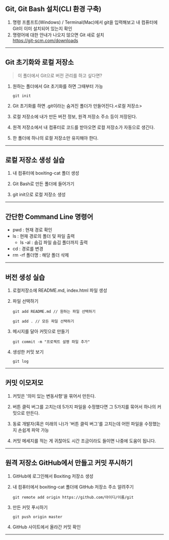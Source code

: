 <h2>Git, Git Bash 설치(CLI 환경 구축)</h2>

<ol>
	<li>명령 프롬프트(Windows) / Terminal(Mac)에서 git을 입력해보고 내 컴퓨터에 Git이 이미 설치되어 있는지 확인</li>
    <li>명령어에 대한 안내가 나오지 않으면 Git 새로 설치 <br /><a href="https://git-scm.com/downloads" target="_blank">https://git-scm.com/downloads</a></li>
</ol>



<hr />

<h2>Git 초기화와 로컬 저장소</h2>

<blockquote><p>이 폴더에서 Git으로 버전 관리를 하고 싶다면?</p></blockquote>

1. 원하는 폴더에서 Git 초기화를 하면 그때부터 가능

   ```
   git init
   ```

2. Git 초기화를 하면 .git이라는 숨겨진 폴더가 만들어진다.<로컬 저장소>

3. 로컬 저장소에 내가 만든 버전 정보, 원격 저장소 주소 등이 저장된다.

4. 원격 저장소에서 내 컴퓨터로 코드를 받아오면 로컬 저장소가 자동으로 생긴다. 

5. 한 폴더에 하나의 로컬 저장소만 유지해야 한다. 

   

<hr />

<h2>로컬 저장소 생성 실습</h2>

1. 내 컴퓨터에 boxiting-cat 폴더 생성

2. Git Bash로 만든 폴더에 들어가기

3. git init으로 로컬 저장소 생성

   

<hr />

<h2>간단한 Command Line 명령어</h2>

<ul>
    <li>pwd : 현재 경로 확인</li>
    <li>ls : 현재 경로의 폴더 및 파일 출력
    	<ul style="list-style-type: circle">
            <li>ls -al : 숨김 파일 숨김 폴더까지 출력</li>
        </ul>
    </li>
    <li>cd : 경로를 변경</li>
    <li>rm -rf 폴더명 : 해당 폴더 삭제</li>
</ul>



<hr />

<h2>버전 생성 실습</h2>

1. 로컬저장소에 README.md, index.html 파일 생성

2. 파일 선택하기

   ```
   git add README.md // 원하는 파일 선택하기
   ```

   ```
   git add . // 모든 파일 선택하기
   ```

3. 메시지를 달아 커밋으로 만들기

   ```
   git commit -m "프로젝트 설명 파일 추가"
   ```

4. 생성한 커밋 보기

   ```
   git log
   ```

   

<hr />

<h2>커밋 이모저모</h2>

1. 커밋은 '의미 있는 변동사항'을 묶어서 만든다.

2. 버튼 클릭 버그를 고치는데 5가지 파일을 수정했다면 그 5가지를 묶어서 하나의 커밋으로 만든다.

3. 동료 개발자(혹은 미래의 나)가 '버튼 클릭 버그'를 고치는데 어떤 파일을 수정했는지 손쉽게 파악 가능

4. 커밋 메세지를 적는 게 귀찮아도 시간 조금이라도 들이면 나중에 도움이 됩니다. 

   

<hr />

<h2>원격 저장소 GitHub에서 만들고 커밋 푸시하기</h2>

1. GitHub에 로그인해서 Boxiting 저장소 생성

2. 내 컴퓨터에서 boxiting-cat 폴더에 GitHub 저장소 주소 알려주기

   ```
   git remote add origin https://github.com/아이디/이름/git
   ```

3. 만든 커밋 푸시하기

   ```
   git push origin master
   ```

4. GitHub 사이트에서 올라간 커밋 확인



<hr />

